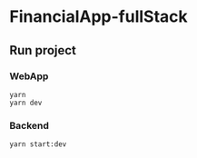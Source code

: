 # FinancialApp-fullStack
## Run project
### WebApp
```
yarn
yarn dev
```
### Backend
```
yarn start:dev
```
